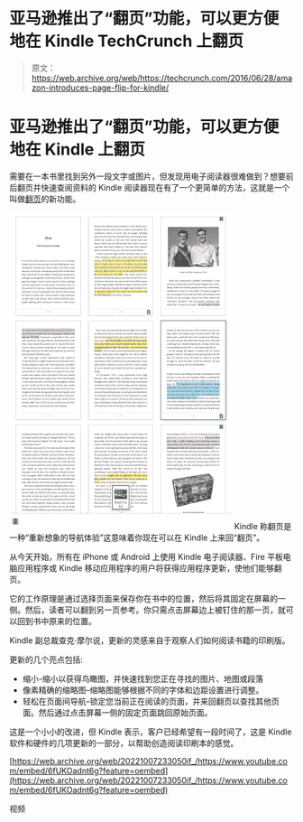 # 亚马逊推出了“翻页”功能，可以更方便地在 Kindle TechCrunch 上翻页

> 原文：<https://web.archive.org/web/https://techcrunch.com/2016/06/28/amazon-introduces-page-flip-for-kindle/>

# 亚马逊推出了“翻页”功能，可以更方便地在 Kindle 上翻页

需要在一本书里找到另外一段文字或图片，但发现用电子阅读器很难做到？想要前后翻页并快速查阅资料的 Kindle 阅读器现在有了一个更简单的方法，这就是一个叫做[翻页](https://web.archive.org/web/20221007233050/https://www.amazon.com/Kindle-eBooks/b?ie=UTF8&node=13632018011)的新功能。

![457b5faa-e0d7-4b64-9a3a-df55b04dc196](img/0c4fd013499bb11d47832aa410a9ce24.png) Kindle 称翻页是一种“重新想象的导航体验”这意味着你现在可以在 Kindle 上来回“翻页”。

从今天开始，所有在 iPhone 或 Android 上使用 Kindle 电子阅读器、Fire 平板电脑应用程序或 Kindle 移动应用程序的用户将获得应用程序更新，使他们能够翻页。

它的工作原理是通过选择页面来保存你在书中的位置，然后将其固定在屏幕的一侧。然后，读者可以翻到另一页参考。你只需点击屏幕边上被钉住的那一页，就可以回到书中原来的位置。

Kindle 副总裁查克·摩尔说，更新的灵感来自于观察人们如何阅读书籍的印刷版。

更新的几个亮点包括:

*   缩小-缩小以获得鸟瞰图，并快速找到您正在寻找的图片、地图或段落
*   像素精确的缩略图–缩略图能够根据不同的字体和边距设置进行调整。
*   轻松在页面间导航–锁定您当前正在阅读的页面，并来回翻页以查找其他页面。然后通过点击屏幕一侧的固定页面跳回原始页面。

这是一个小小的改进，但 Kindle 表示，客户已经希望有一段时间了，这是 Kindle 软件和硬件的几项更新的一部分，以帮助创造阅读印刷本的感觉。

[https://web.archive.org/web/20221007233050if_/https://www.youtube.com/embed/6fUKOadnt6g?feature=oembed](https://web.archive.org/web/20221007233050if_/https://www.youtube.com/embed/6fUKOadnt6g?feature=oembed)

视频